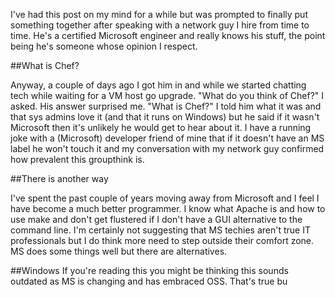 I've had this post on my mind for a while but was prompted to finally put something together after speaking with a network guy I hire from time to time. He's a certified Microsoft engineer and really knows his stuff, the point being he's someone whose opinion I respect.

##What is Chef?

Anyway, a couple of days ago I got him in and while we started chatting tech while waiting for a VM host go upgrade. "What do you think of Chef?" I asked. His answer surprised me. "What is Chef?" I told him what it was and that sys admins love it (and that it runs on Windows) but he said if it wasn't Microsoft then it's unlikely he would get to hear about it. I have a running joke with a (Microsoft) developer friend of mine that if it doesn't have an MS label he won't touch it and my conversation with my network guy confirmed how prevalent this groupthink is.

##There is another way

I've spent the past couple of years moving away from Microsoft and I feel I have become a much better programmer. I know what Apache is and how to use make and don't get flustered if I don't have a GUI alternative to the command line. I'm certainly not suggesting that MS techies aren't true IT professionals but I do think more need to step outside their comfort zone. MS does some things well but there are alternatives.

##Windows
If you're reading this you might be thinking this sounds outdated as MS is changing and has embraced OSS. That's true bu